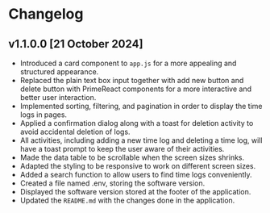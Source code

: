 # Changelog

## v1.1.0.0 [21 October 2024]

- Introduced a card component to `app.js` for a more appealing and structured appearance.
- Replaced the plain text box input together with add new button and delete button with PrimeReact components for a more interactive and better user interaction.
- Implemented sorting, filtering, and pagination in order to display the time logs in pages.
- Applied a confirmation dialog along with a toast for deletion activity to avoid accidental deletion of logs.
- All activities, including adding a new time log and deleting a time log, will have a toast prompt to keep the user aware of their activities.
- Made the data table to be scrollable when the screen sizes shrinks.
- Adapted the styling to be responsive to work on different screen sizes.
- Added a search function to allow users to find time logs conveniently.
- Created a file named .env, storing the software version.
- Displayed the software version stored at the footer of the application.
- Updated the `README.md` with the changes done in the application.
